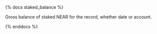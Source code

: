 {% docs staked_balance %}

Gross balance of staked NEAR for the record, whether date or account.

{% enddocs %}
